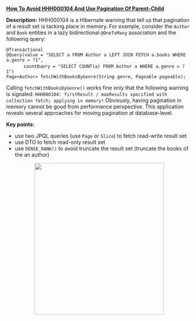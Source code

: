 **[How To Avoid HHH000104 And Use Pagination Of Parent-Child](https://github.com/AnghelLeonard/Hibernate-SpringBoot/tree/master/HibernateSpringBootHHH000104)**

**Description:** HHH000104 is a Hibernate warning that tell us that pagination of a result set is tacking place in memory. For example, consider the `Author` and `Book` entities in a lazy bidirectional `@OneToMany` association and the following query: 

  `@Transactional`\
  `@Query(value = "SELECT a FROM Author a LEFT JOIN FETCH a.books WHERE a.genre = ?1",`\
  &nbsp;&nbsp;&nbsp;&nbsp;&nbsp;&nbsp;&nbsp;&nbsp;&nbsp;&nbsp;&nbsp;&nbsp;`countQuery = "SELECT COUNT(a) FROM Author a WHERE a.genre = ?1")`\
  `Page<Author> fetchWithBooksByGenre(String genre, Pageable pageable);`

Calling `fetchWithBooksByGenre()` works fine only that the following warning is signaled: `HHH000104: firstResult / maxResults specified with collection fetch; applying in memory!` Obviously, having pagination in memory cannot be good from performance perspective. This application reveals several approaches for moving pagination at database-level.

**Key points:**
- use two JPQL queries (use `Page` or `Slice`) to fetch read-write result set
- use DTO to fetch read-only result set
- use `DENSE_RANK()` to avoid truncate the result set (truncate the books of the an author)

<a href="https://leanpub.com/java-persistence-performance-illustrated-guide"><p align="center"><img src="https://github.com/AnghelLeonard/Hibernate-SpringBoot/blob/master/Java%20Persistence%20Performance%20Illustrated%20Guide.jpg" height="410" width="350"/></p></a>
